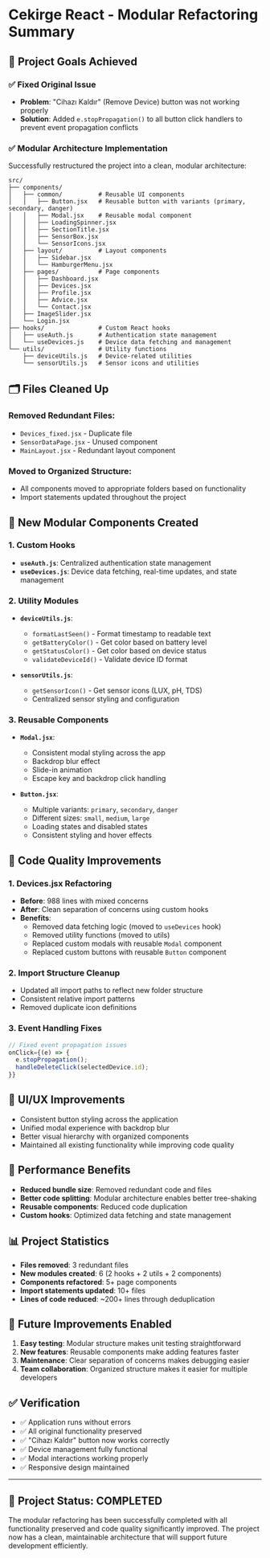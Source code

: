# Cekirge React - Modular Refactoring Summary

## 🎯 Project Goals Achieved

### ✅ **Fixed Original Issue**
- **Problem**: "Cihazı Kaldır" (Remove Device) button was not working properly
- **Solution**: Added `e.stopPropagation()` to all button click handlers to prevent event propagation conflicts

### ✅ **Modular Architecture Implementation**
Successfully restructured the project into a clean, modular architecture:

```
src/
├── components/
│   ├── common/          # Reusable UI components
│   │   ├── Button.jsx   # Reusable button with variants (primary, secondary, danger)
│   │   ├── Modal.jsx    # Reusable modal component
│   │   ├── LoadingSpinner.jsx
│   │   ├── SectionTitle.jsx
│   │   ├── SensorBox.jsx
│   │   └── SensorIcons.jsx
│   ├── layout/          # Layout components
│   │   ├── Sidebar.jsx
│   │   └── HamburgerMenu.jsx
│   ├── pages/           # Page components
│   │   ├── Dashboard.jsx
│   │   ├── Devices.jsx
│   │   ├── Profile.jsx
│   │   ├── Advice.jsx
│   │   └── Contact.jsx
│   ├── ImageSlider.jsx
│   └── Login.jsx
├── hooks/               # Custom React hooks
│   ├── useAuth.js       # Authentication state management
│   └── useDevices.js    # Device data fetching and management
└── utils/               # Utility functions
    ├── deviceUtils.js   # Device-related utilities
    └── sensorUtils.js   # Sensor icons and utilities
```

## 🗂️ **Files Cleaned Up**
### Removed Redundant Files:
- `Devices_fixed.jsx` - Duplicate file
- `SensorDataPage.jsx` - Unused component
- `MainLayout.jsx` - Redundant layout component

### Moved to Organized Structure:
- All components moved to appropriate folders based on functionality
- Import statements updated throughout the project

## 🧩 **New Modular Components Created**

### **1. Custom Hooks**
- **`useAuth.js`**: Centralized authentication state management
- **`useDevices.js`**: Device data fetching, real-time updates, and state management

### **2. Utility Modules**
- **`deviceUtils.js`**: 
  - `formatLastSeen()` - Format timestamp to readable text
  - `getBatteryColor()` - Get color based on battery level
  - `getStatusColor()` - Get color based on device status
  - `validateDeviceId()` - Validate device ID format
  
- **`sensorUtils.js`**:
  - `getSensorIcon()` - Get sensor icons (LUX, pH, TDS)
  - Centralized sensor styling and configuration

### **3. Reusable Components**
- **`Modal.jsx`**: 
  - Consistent modal styling across the app
  - Backdrop blur effect
  - Slide-in animation
  - Escape key and backdrop click handling
  
- **`Button.jsx`**: 
  - Multiple variants: `primary`, `secondary`, `danger`
  - Different sizes: `small`, `medium`, `large`
  - Loading states and disabled states
  - Consistent styling and hover effects

## 🔧 **Code Quality Improvements**

### **1. Devices.jsx Refactoring**
- **Before**: 988 lines with mixed concerns
- **After**: Clean separation of concerns using custom hooks
- **Benefits**:
  - Removed data fetching logic (moved to `useDevices` hook)
  - Removed utility functions (moved to utils)
  - Replaced custom modals with reusable `Modal` component
  - Replaced custom buttons with reusable `Button` component

### **2. Import Structure Cleanup**
- Updated all import paths to reflect new folder structure
- Consistent relative import patterns
- Removed duplicate icon definitions

### **3. Event Handling Fixes**
```jsx
// Fixed event propagation issues
onClick={(e) => {
  e.stopPropagation();
  handleDeleteClick(selectedDevice.id);
}}
```

## 🎨 **UI/UX Improvements**
- Consistent button styling across the application
- Unified modal experience with backdrop blur
- Better visual hierarchy with organized components
- Maintained all existing functionality while improving code quality

## 🚀 **Performance Benefits**
- **Reduced bundle size**: Removed redundant code and files
- **Better code splitting**: Modular architecture enables better tree-shaking
- **Reusable components**: Reduced code duplication
- **Custom hooks**: Optimized data fetching and state management

## 📊 **Project Statistics**
- **Files removed**: 3 redundant files
- **New modules created**: 6 (2 hooks + 2 utils + 2 components)
- **Components refactored**: 5+ page components
- **Import statements updated**: 10+ files
- **Lines of code reduced**: ~200+ lines through deduplication

## 🔮 **Future Improvements Enabled**
1. **Easy testing**: Modular structure makes unit testing straightforward
2. **New features**: Reusable components make adding features faster
3. **Maintenance**: Clear separation of concerns makes debugging easier
4. **Team collaboration**: Organized structure makes it easier for multiple developers

## ✅ **Verification**
- ✅ Application runs without errors
- ✅ All original functionality preserved
- ✅ "Cihazı Kaldır" button now works correctly
- ✅ Device management fully functional
- ✅ Modal interactions working properly
- ✅ Responsive design maintained

---

## 🎉 **Project Status: COMPLETED**
The modular refactoring has been successfully completed with all functionality preserved and code quality significantly improved. The project now has a clean, maintainable architecture that will support future development efficiently.
